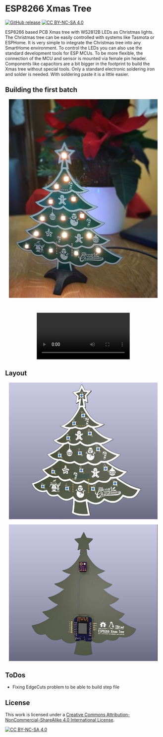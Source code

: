 # ESP8266 Xmas Tree

[![GitHub release](https://img.shields.io/github/release/dokuhn/ESP8266XmasTree.svg)](https://GitHub.com/dokuhn/ESP8266XmasTree/releases/) [![CC BY-NC-SA 4.0][cc-by-nc-sa-shield]][cc-by-nc-sa]


ESP8266 based PCB Xmas tree with WS2812B LEDs as Christmas lights. The Christmas tree can be easily controlled with systems like Tasmota or ESPHome. It is very simple to integrate the Christmas tree into any SmartHome environment. To control the LEDs you can also use the standard development tools for ESP MCUs. To be more flexible, the connection of the MCU and sensor is mounted via female pin header. Components like capacitors are a bit bigger in the footprint to build the Xmas tree without special tools. Only a standard electronic soldering iron and solder is needed. With soldering paste it is a little easier. 

## Building the first batch

<p align="center">
<img src="./ESP8266_Xmas_Tree.jpg" width="480">
</p>

<br>


<p align="center">
  <video  src="https://user-images.githubusercontent.com/16343380/206121300-22d0379d-260c-4d33-9b2b-982ff7118add.mp4" width"480"/>
</p>


## Layout

<p align="center">
<img src="./ESP8266_Xmas_Tree_TOP.jpg" width="480">
</p>

<p align="center">
<img src="./ESP8266_Xmas_Tree_BOTTOM.jpg" width="480">
</p>

## ToDos

- Fixing EdgeCuts problem to be able to build step file

## License 

This work is licensed under a
[Creative Commons Attribution-NonCommercial-ShareAlike 4.0 International License][cc-by-nc-sa].

[![CC BY-NC-SA 4.0][cc-by-nc-sa-image]][cc-by-nc-sa]

[cc-by-nc-sa]: http://creativecommons.org/licenses/by-nc-sa/4.0/
[cc-by-nc-sa-image]: https://licensebuttons.net/l/by-nc-sa/4.0/88x31.png
[cc-by-nc-sa-shield]: https://img.shields.io/badge/License-CC%20BY--NC--SA%204.0-lightgrey.svg
